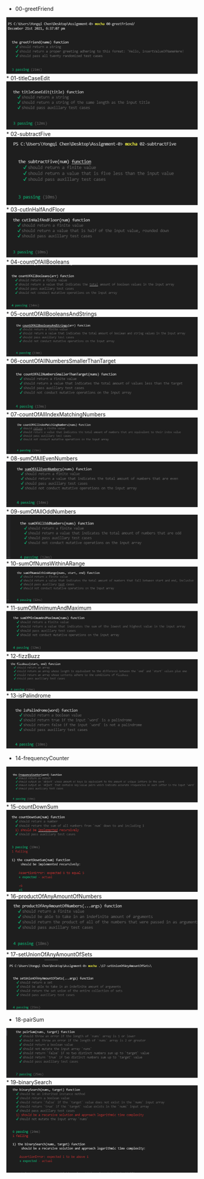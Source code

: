 * 00-greetFriend
 <img src='https://github.com/Yongqi10/Assignment-0/blob/master/0.png' />
* 01-titleCaseEdit
<img src='https://github.com/Yongqi10/Assignment-0/blob/master/1.png' />
* 02-subtractFive
<img src='https://github.com/Yongqi10/Assignment-0/blob/master/2.png' />
* 03-cutInHalfAndFloor
<img src='https://github.com/Yongqi10/Assignment-0/blob/master/3.png' />
* 04-countOfAllBooleans
<img src='https://github.com/Yongqi10/Assignment-0/blob/master/4.png' />
* 05-countOfAllBooleansAndStrings
<img src='https://github.com/Yongqi10/Assignment-0/blob/master/5.png' />
* 06-countOfAllNumbersSmallerThanTarget
<img src='https://github.com/Yongqi10/Assignment-0/blob/master/6.png' />
* 07-countOfAllIndexMatchingNumbers
<img src='https://github.com/Yongqi10/Assignment-0/blob/master/7.png' />
* 08-sumOfAllEvenNumbers
<img src='https://github.com/Yongqi10/Assignment-0/blob/master/8.png' />
* 09-sumOfAllOddNumbers
<img src='https://github.com/Yongqi10/Assignment-0/blob/master/9.png' />
* 10-sumOfNumsWithinARange
<img src='https://github.com/Yongqi10/Assignment-0/blob/master/10.png' />
* 11-sumOfMinimumAndMaximum
<img src='https://github.com/Yongqi10/Assignment-0/blob/master/11.png' />
* 12-fizzBuzz
<img src='https://github.com/Yongqi10/Assignment-0/blob/master/12.png' />
* 13-isPalindrome
<img src='https://github.com/Yongqi10/Assignment-0/blob/master/13.png' />

* 14-frequencyCounter

<img src='https://github.com/Yongqi10/Assignment-0/blob/master/14.png' />
* 15-countDownSum
<img src='https://github.com/Yongqi10/Assignment-0/blob/master/15.png' />
* 16-productOfAnyAmountOfNumbers

<img src='https://github.com/Yongqi10/Assignment-0/blob/master/16.png' />
* 17-setUnionOfAnyAmountOfSets
<img src='https://github.com/Yongqi10/Assignment-0/blob/master/17.png' />

* 18-pairSum
<img src='https://github.com/Yongqi10/Assignment-0/blob/master/18.png' />
* 19-binarySearch

<img src='https://github.com/Yongqi10/Assignment-0/blob/master/19.png' />
